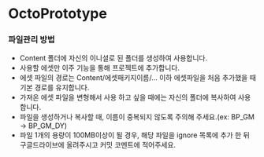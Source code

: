 # OctoPrototype

### 파일관리 방법
- Content 폴더에 자신의 이니셜로 된 폴더를 생성하여 사용합니다.
- 사용할 에셋만 이주 기능을 통해 프로젝트에 추가합니다.
- 에셋 파일의 경로는 Content/에셋패키지이름/... 이하 에셋파일을 처음 추가했을 때 기본 경로를 유지합니다.
- 가져온 에셋 파일을 변형해서 사용 하고 싶을 때에는 자신의 폴더에 복사하여 사용합니다.
- 파일을 생성하거나 복사할 때, 이름이 중복되지 않도록 주의해 주세요.(ex: BP_GM -> BP_GM_DY)
- 파일 1개의 용량이 100MB이상이 될 경우, 해당 파일을 ignore 목록에 추가 한 뒤 구글드라이브에 올려주시고 커밋 코멘트에 적어주세요.
